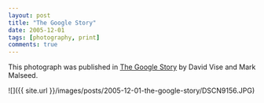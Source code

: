 ```yaml
---
layout: post
title: "The Google Story"
date: 2005-12-01
tags: [photography, print]
comments: true
---
```

This photograph was published in [The Google Story](http://www.amazon.com/gp/product/055380457X/102-4580049-5151332?v=glance&n=283155) by David Vise and Mark Malseed.

![]({{ site.url }}/images/posts/2005-12-01-the-google-story/DSCN9156.JPG)

